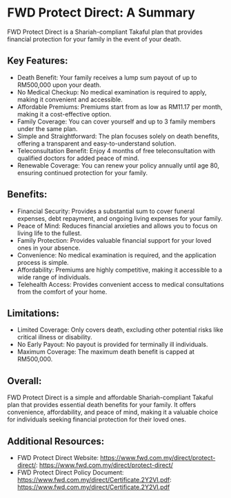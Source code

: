 # FWD Protect Direct: A Summary
FWD Protect Direct is a Shariah-compliant Takaful plan that provides financial protection for your family in the event of your death.

## Key Features:

- Death Benefit: Your family receives a lump sum payout of up to RM500,000 upon your death.
- No Medical Checkup: No medical examination is required to apply, making it convenient and accessible.
- Affordable Premiums: Premiums start from as low as RM11.17 per month, making it a cost-effective option.
- Family Coverage: You can cover yourself and up to 3 family members under the same plan.
- Simple and Straightforward: The plan focuses solely on death benefits, offering a transparent and easy-to-understand solution.
- Teleconsultation Benefit: Enjoy 4 months of free teleconsultation with qualified doctors for added peace of mind.
- Renewable Coverage: You can renew your policy annually until age 80, ensuring continued protection for your family.

## Benefits:

- Financial Security: Provides a substantial sum to cover funeral expenses, debt repayment, and ongoing living expenses for your family.
- Peace of Mind: Reduces financial anxieties and allows you to focus on living life to the fullest.
- Family Protection: Provides valuable financial support for your loved ones in your absence.
- Convenience: No medical examination is required, and the application process is simple.
- Affordability: Premiums are highly competitive, making it accessible to a wide range of individuals.
- Telehealth Access: Provides convenient access to medical consultations from the comfort of your home.

## Limitations:

- Limited Coverage: Only covers death, excluding other potential risks like critical illness or disability.
- No Early Payout: No payout is provided for terminally ill individuals.
- Maximum Coverage: The maximum death benefit is capped at RM500,000.

## Overall:

FWD Protect Direct is a simple and affordable Shariah-compliant Takaful plan that provides essential death benefits for your family. It offers convenience, affordability, and peace of mind, making it a valuable choice for individuals seeking financial protection for their loved ones.

## Additional Resources:

- FWD Protect Direct Website: https://www.fwd.com.my/direct/protect-direct/: https://www.fwd.com.my/direct/protect-direct/
- FWD Protect Direct Policy Document: https://www.fwd.com.my/direct/Certificate.2Y2VI.pdf: https://www.fwd.com.my/direct/Certificate.2Y2VI.pdf
